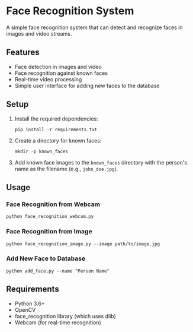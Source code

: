 # Face Recognition System

A simple face recognition system that can detect and recognize faces in images and video streams.

## Features

- Face detection in images and video
- Face recognition against known faces
- Real-time video processing
- Simple user interface for adding new faces to the database

## Setup

1. Install the required dependencies:
   ```
   pip install -r requirements.txt
   ```

2. Create a directory for known faces:
   ```
   mkdir -p known_faces
   ```

3. Add known face images to the `known_faces` directory with the person's name as the filename (e.g., `john_doe.jpg`).

## Usage

### Face Recognition from Webcam

```
python face_recognition_webcam.py
```

### Face Recognition from Image

```
python face_recognition_image.py --image path/to/image.jpg
```

### Add New Face to Database

```
python add_face.py --name "Person Name"
```

## Requirements

- Python 3.6+
- OpenCV
- face_recognition library (which uses dlib)
- Webcam (for real-time recognition) 